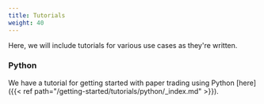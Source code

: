 ```yaml
---
title: Tutorials
weight: 40
---
```


Here, we will include tutorials for various use cases as they're written.

### Python
We have a tutorial for getting started with paper trading using Python [here]({{< ref path="/getting-started/tutorials/python/_index.md" >}}).